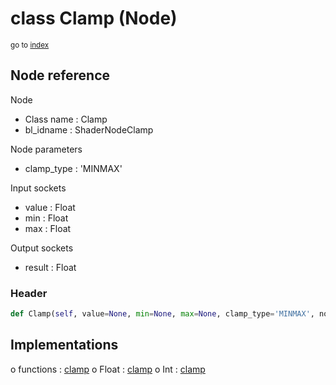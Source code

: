 # class Clamp (Node)

<sub>go to [index](/docs/index.md)</sub>

## Node reference

Node
 - Class name : Clamp
 - bl_idname : ShaderNodeClamp

Node parameters
 - clamp_type : 'MINMAX'

Input sockets
 - value : Float
 - min : Float
 - max : Float

Output sockets
 - result : Float

### Header

``` python
def Clamp(self, value=None, min=None, max=None, clamp_type='MINMAX', node_label=None, node_color=None):
```

## Implementations

o functions : [clamp](#clamp)
o Float : [clamp](#clamp) 
o Int : [clamp](#clamp) 

